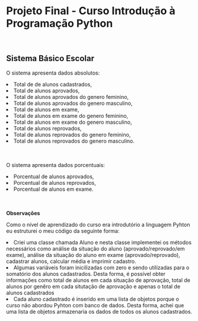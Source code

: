 <h1>Projeto Final - Curso Introdução à Programação Python</h1><br>
<h2>Sistema Básico Escolar</h2>
<p>O sistema apresenta dados absolutos:</p>
<li>Total de de alunos cadastrados,</li> 
<li>Total de alunos aprovados,</li> 
<li>Total de alunos aprovados do genero feminino,</li> 
<li>Total de alunos aprovados do genero masculino,</li> 
<li>Total de alunos em exame,</li> 
<li>Total de alunos em exame do genero feminino,</li> 
<li>Total de alunos em exame do genero masculino,</li> 
<li>Total de alunos reprovados,</li> 
<li>Total de alunos reprovados do genero feminino,</li> 
<li>Total de alunos reprovados do genero masculino.</li> <br><br>
<p>O sistema apresenta dados porcentuais:</p>
<li>Porcentual de alunos aprovados,</li>
<li>Porcentual de alunos reprovados,</li>
<li>Porcentual de alunos em exame.</li><br><br>
<p><b>Observações</b></p>
<p>Como o nível de aprendizado do curso era introdutório a linguagem Pyhton eu estruturei o meu código da seguinte forma:</p>
<li>Criei uma classe chamada Aluno e nesta classe implementei os métodos necessários como análise da situação do aluno (aprovado/reprovado/em exame), análise da situação do aluno em 
exame (aprovado/reprovado), cadastrar alunos, calcular média e imprimir cadastro.</li>
<li>Algumas variáveis foram inicilizadas com zero e sendo utilizadas para o somatório dos alunos cadastrados. Desta forma, é possível obter informações como total de alunos em cada situação de aprovação,
total de alunos por genêro em cada situtação de aprovação e apenas o total de alunos cadastrados</li>
<li>Cada aluno cadastrado é inserido em uma lista de objetos porque o curso não abordou Pyhton com banco de dados. Desta forma, achei que uma lista de objetos armazenaria os dados
de todos os alunos cadastrados.</li>
